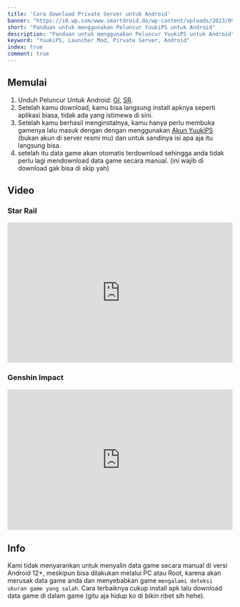 ```yaml
---
title: 'Cara download Private Server untuk Android'
banner: "https://i0.wp.com/www.smartdroid.de/wp-content/uploads/2023/09/Android-Hero.jpg"
short: "Panduan untuk menggunakan Peluncur YuukiPS untuk Android"
description: "Panduan untuk menggunakan Peluncur YuukiPS untuk Android"
keyword: "YuukiPS, Launcher Mod, Pirvate Server, Android"
index: true
comment: true
---
```


## Memulai

1. Unduh Peluncur Untuk Android: [GI](/game/genshin-impact), [SR](/game/star-rail).
2. Setelah kamu download, kamu bisa langsung install apknya seperti aplikasi biasa, tidak ada yang istimewa di sini.
3. Setelah kamu berhasil menginstalnya, kamu hanya perlu membuka gamenya lalu masuk dengan dengan menggunakan [Akun YuukiPS](/account/home) (bukan akun di server resmi mu) dan untuk sandinya isi apa aja itu langsung bisa.
4. setelah itu data game akan otomatis terdownload sehingga anda tidak perlu lagi mendownload data game secara manual. (ini wajib di download gak bisa di skip yah)

## Video

### Star Rail
<iframe width="100%" height="315" src="https://www.youtube.com/embed/7HVx_y2vJlw?si=HoOJSvxWalVSzto4" title="YouTube video player" frameborder="0" allow="accelerometer; autoplay; clipboard-write; encrypted-media; gyroscope; picture-in-picture; web-share" allowfullscreen></iframe>

### Genshin Impact
<iframe width="100%" height="315" src="https://www.youtube.com/embed/-Y69yC6htxQ?si=YfS2snWRY6-imt5L" title="YouTube video player" frameborder="0" allow="accelerometer; autoplay; clipboard-write; encrypted-media; gyroscope; picture-in-picture; web-share" allowfullscreen></iframe>

## Info
Kami tidak menyarankan untuk menyalin data game secara manual di versi Android 12+, meskipun bisa dilakukan melalui PC atau Root, karena akan merusak data game anda dan menyebabkan game `mengalami deteksi ukuran game yang salah`. Cara terbaiknya cukup install apk lalu download data game di dalam game (gitu aja hidup ko di bikin ribet sih hehe).